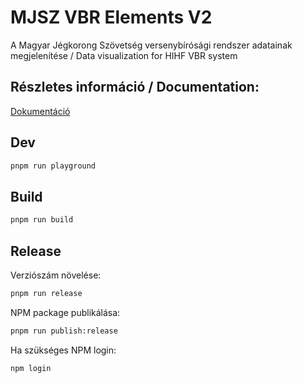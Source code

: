 # MJSZ VBR Elements V2

A Magyar Jégkorong Szövetség versenybírósági rendszer adatainak megjelenítése / Data visualization for HIHF VBR system

## Részletes információ / Documentation:
[Dokumentáció](https://api.icehockey.hu/widgets/docs/v2/)

## Dev

```sh
pnpm run playground
```

## Build

```sh
pnpm run build
```

## Release

Verziószám növelése:

```sh
pnpm run release
```

NPM package publikálása:

```sh
pnpm run publish:release
```

Ha szükséges NPM login:

```sh
npm login
```
